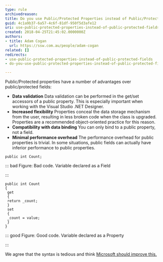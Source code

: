```yaml
---
type: rule
archivedreason: 
title: Do you use Public/Protected Properties instead of Public/Protected Fields?
guid: 4c1a9b37-6a57-4c6f-81df-950f5d3afe12
uri: use-public-protected-properties-instead-of-public-protected-fields
created: 2018-04-25T21:45:02.0000000Z
authors:
- title: Adam Cogan
  url: https://ssw.com.au/people/adam-cogan
related: []
redirects:
- use-public-protected-properties-instead-of-public-protected-fields
- do-you-use-public-protected-properties-instead-of-public-protected-fields

---
```


Public/Protected properties have a number of advantages over public/protected fields:

* **Data validation** 
Data validation can be performed in the get/set accessors of a public property. This is especially important when working with the Visual Studio .NET Designer.
* **Increased flexibility** 
Properties conceal the data storage mechanism from the user, resulting in less broken code when the class is upgraded. Properties are a recommended object-oriented practice for this reason.
* **Compatibility with data binding** 
You can only bind to a public property, not a field.
* **Minimal performance overhead** 
The performance overhead for public properties is trivial. In some situations, public fields can actually have inferior performance to public properties.


<!--endintro-->



```
public int Count;
```




::: bad
Figure: Bad code. Variable declared as a Field

:::



```
public int Count
{
 get
 {
 return _count;
 }
 set
 {
 _count = value; 
 }
}
```




::: good
Figure: Good code. Variable declared as a Property

:::

We agree that the syntax is tedious and think [Microsoft should improve this.](https&#58;//www.ssw.com.au/ssw/Standards/BetterSoftwareSuggestions/VisualStudio.aspx#PropertyShortcut)
